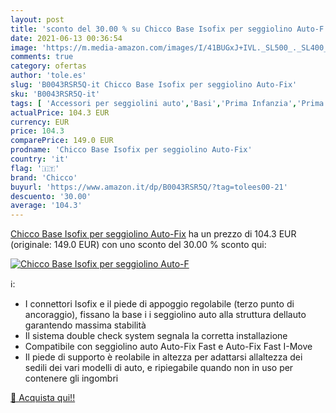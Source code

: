 ```yaml
---
layout: post
title: 'sconto del 30.00 % su Chicco Base Isofix per seggiolino Auto-F  '
date: 2021-06-13 00:36:54
image: 'https://m.media-amazon.com/images/I/41BUGxJ+IVL._SL500_._SL400_.jpg'
comments: true
category: ofertas
author: 'tole.es'
slug: 'B0043RSR5Q-it Chicco Base Isofix per seggiolino Auto-Fix'
sku: 'B0043RSR5Q-it'
tags: [ 'Accessori per seggiolini auto','Basi','Prima Infanzia','Prima infanzia','Seggiolini auto e accessori','chicco', ]
actualPrice: 104.3 EUR
currency: EUR
price: 104.3
comparePrice: 149.0 EUR
prodname: 'Chicco Base Isofix per seggiolino Auto-Fix'
country: 'it'
flag: '🇮🇹'
brand: 'Chicco'
buyurl: 'https://www.amazon.it/dp/B0043RSR5Q/?tag=tolees00-21'
descuento: '30.00'
average: '104.3'
---
```


[Chicco Base Isofix per seggiolino Auto-Fix](https://www.amazon.it/dp/B0043RSR5Q/?tag=tolees00-21) ha un prezzo di 104.3 EUR (originale: 149.0 EUR) con uno sconto del 30.00 % sconto qui:

[![Chicco Base Isofix per seggiolino Auto-F](https://m.media-amazon.com/images/I/41BUGxJ+IVL._SL500_._SL400_.jpg)](https://www.amazon.it/dp/B0043RSR5Q/?tag=tolees00-21)

ℹ️:

- I connettori Isofix e il piede di appoggio regolabile (terzo punto di ancoraggio), fissano la base i i seggiolino auto alla struttura dellauto garantendo massima stabilità
- Il sistema double check system segnala la corretta installazione
- Compatibile con seggiolino auto Auto-Fix Fast e Auto-Fix Fast I-Move
- Il piede di supporto è reolabile in altezza per adattarsi allaltezza dei sedili dei vari modelli di auto, e ripiegabile quando non in uso per contenere gli ingombri

[🛒 Acquista qui!!](https://www.amazon.it/dp/B0043RSR5Q/?tag=tolees00-21)
